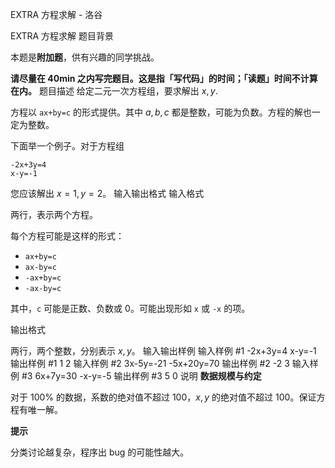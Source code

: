 



EXTRA 方程求解 - 洛谷














EXTRA 方程求解
题目背景

本题是**附加题**，供有兴趣的同学挑战。


**请尽量在 40min 之内写完题目。这是指「写代码」的时间；「读题」时间不计算在内。**
题目描述
给定二元一次方程组，要求解出 $x, y$.

方程以 `ax+by=c` 的形式提供。其中 $a, b, c$ 都是整数，可能为负数。方程的解也一定为整数。

下面举一个例子。对于方程组
```plaintext
-2x+3y=4
x-y=-1
```

您应该解出 $x=1, y=2$。
输入输出格式
输入格式

两行，表示两个方程。

每个方程可能是这样的形式：

- `ax+by=c`
- `ax-by=c`
- `-ax+by=c`
- `-ax-by=c`

其中，`c` 可能是正数、负数或 0。可能出现形如 `x` 或 `-x` 的项。


输出格式

两行，两个整数，分别表示 $x, y$。
输入输出样例
输入样例 #1
-2x+3y=4
x-y=-1
输出样例 #1
1
2
输入样例 #2
3x-5y=-21
-5x+20y=70
输出样例 #2
-2
3
输入样例 #3
6x+7y=30
-x-y=-5
输出样例 #3
5
0
说明
**数据规模与约定**

对于 $100\%$ 的数据，系数的绝对值不超过 $100$，$x, y$ 的绝对值不超过 $100$。保证方程有唯一解。

**提示**  

分类讨论越复杂，程序出 bug 的可能性越大。







